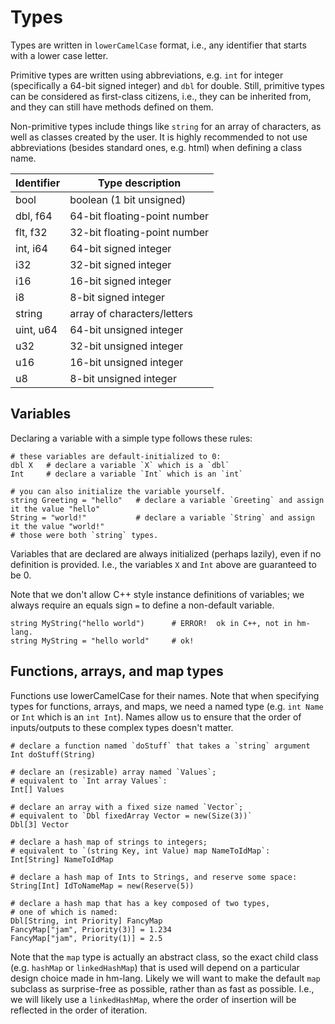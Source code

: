 # Types

Types are written in `lowerCamelCase` format, i.e., any identifier
that starts with a lower case letter.

Primitive types are written using abbreviations, e.g. `int` for integer
(specifically a 64-bit signed integer) and `dbl` for double.  Still,
primitive types can be considered as first-class citizens, i.e., they
can be inherited from, and they can still have methods defined on them.

Non-primitive types include things like `string` for an array of
characters, as well as classes created by the user.  It is highly
recommended to not use abbreviations (besides standard ones, e.g. html)
when defining a class name.

| Identifier | Type description             |
|------------|------------------------------|
| bool       | boolean (1 bit unsigned)     |
| dbl, f64   | 64-bit floating-point number |
| flt, f32   | 32-bit floating-point number |
| int, i64   | 64-bit signed integer        |
| i32        | 32-bit signed integer        |
| i16        | 16-bit signed integer        |
| i8         | 8-bit signed integer         |
| string     | array of characters/letters  |
| uint, u64  | 64-bit unsigned integer      |
| u32        | 32-bit unsigned integer      |
| u16        | 16-bit unsigned integer      |
| u8         | 8-bit unsigned integer       |

## Variables

Declaring a variable with a simple type follows these rules:

```
# these variables are default-initialized to 0:
dbl X   # declare a variable `X` which is a `dbl`
Int     # declare a variable `Int` which is an `int`

# you can also initialize the variable yourself.
string Greeting = "hello"   # declare a variable `Greeting` and assign it the value "hello"
String = "world!"           # declare a variable `String` and assign it the value "world!"
# those were both `string` types.
```

Variables that are declared are always initialized (perhaps lazily),
even if no definition is provided.  I.e., the variables `X` and `Int`
above are guaranteed to be 0.

Note that we don't allow C++ style instance definitions of variables;
we always require an equals sign `=` to define a non-default variable.

```
string MyString("hello world")      # ERROR!  ok in C++, not in hm-lang.
string MyString = "hello world"     # ok!
```

## Functions, arrays, and map types

Functions use lowerCamelCase for their names.  Note that when specifying types
for functions, arrays, and maps, we need a named type (e.g. `int Name` or
`Int` which is an `int Int`).  Names allow us to ensure that the order of
inputs/outputs to these complex types doesn't matter.

```
# declare a function named `doStuff` that takes a `string` argument
Int doStuff(String)

# declare an (resizable) array named `Values`;
# equivalent to `Int array Values`:
Int[] Values

# declare an array with a fixed size named `Vector`;
# equivalent to `Dbl fixedArray Vector = new(Size(3))`
Dbl[3] Vector

# declare a hash map of strings to integers;
# equivalent to `(string Key, int Value) map NameToIdMap`:
Int[String] NameToIdMap

# declare a hash map of Ints to Strings, and reserve some space:
String[Int] IdToNameMap = new(Reserve(5))

# declare a hash map that has a key composed of two types,
# one of which is named:
Dbl[String, int Priority] FancyMap
FancyMap["jam", Priority(3)] = 1.234
FancyMap["jam", Priority(1)] = 2.5
```

Note that the `map` type is actually an abstract class, so the exact
child class (e.g. `hashMap` or `linkedHashMap`) that is used will
depend on a particular design choice made in hm-lang.  Likely we will
want to make the default `map` subclass as surprise-free as possible,
rather than as fast as possible.  I.e., we will likely use a
`linkedHashMap`, where the order of insertion will be reflected in the
order of iteration.
